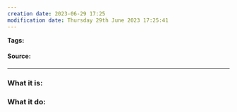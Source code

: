 ```yaml
---
creation date: 2023-06-29 17:25
modification date: Thursday 29th June 2023 17:25:41
---
```


**Tags:** 

#### Source:
[]()

--------------------------------------

### What it is:


### What it do:

